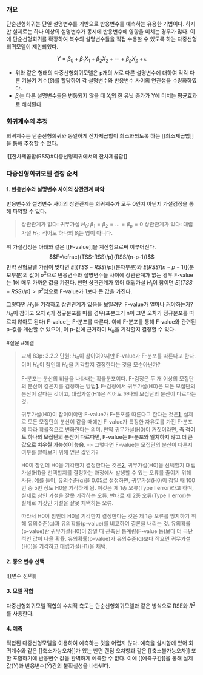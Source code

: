 ### 개요
단순선형회귀는 단일 설명변수를 기반으로 반응변수를 예측하는 유용한 기법이다. 하지만 실제로는 하나 이상의 설명변수가 동시에 반응변수에 영향을 미치는 경우가 많다. 이에 단순선형회귀를 확장하여 복수의 설명변수들을 직접 수용할 수 있도록 하는 다중선형회귀모델이 제안되었다.

$$Y=\beta_0+\beta_1 X_1+\beta_2 X_2+\cdots+\beta_p X_p+\epsilon$$
* 위와 같은 형태의 다중선형회귀모델은 p개의 서로 다른 설명변수에 대하여 각각 다른 기울기 계수($\beta$)를 할당하여 각 설명변수와 반응변수 사이의 연관성을 수량화하였다.
* $\beta_j$는 다른 설명변수들은 변동되지 않을 때 $X_j$의 한 유닛 증가가 Y에 미치는 평균효과로 해석된다. 

### 회귀계수의 추정
회귀계수는 단순선형회귀와 동일하게 잔차제곱합이 최소화되도록 하는 [[최소제곱법]]을 통해 추정할 수 있다.

![[잔차제곱합(RSS)#다중선형회귀에서의 잔차제곱합]]

### 다중선형회귀모델 결정 순서

#### 1. 반응변수와 설명변수 사이의 상관관계 파악
반응변수와 설명변수 사이의 상관관계는 회귀계수가 모두 0인지 아닌지 가설검정을 통해 파악할 수 있다.

>상관관계가 없다: 귀무가설 $H_0:\,\beta_1 = \beta_2 = ... = \beta_p = 0$
>상관관계가 있다: 대립가설 $H_1:\,$ 적어도 하나의 $\beta_j$는 영이 아니다. 

위 가설검정은 아래와 같은 [[F-value]]을 계산함으로써 이루어진다. 
$$F=\cfrac{(TSS-RSS)/p}{RSS/(n-p-1)}$$
만약 선형모델 가정이 맞다면 $E[(TSS-RSS)/p]$(분자부분)와 $E[RSS/(n-p-1)]$(분모부분)의 값이 $\sigma^2$으로  반응변수와 설명변수들 사이에 상관관계가 없는 경우 F-value는 1에 매우 가까운 값을 가진다. 
반면 상관관계가 있어 대립가설 $H_1$이 참이면 $E[(TSS-RSS)/p] > \sigma^2$임으로 F-value가 1보다 큰 값을 가진다.


그렇다면 $H_0$을 기각하고 상관관계가 있음을 보일려면 F-value가 얼마나 커야하는가? 
$H_0$이 참이고 오차 $\epsilon_i$가 정규분포를 따를 경우(표본크기 n이 크면 오차가 정규분포를 따르지 않아도 된다) F-value는 F-분포를 따른다. 이에 F-분포를 통해 F-value와 관련된 p-값을 계산할 수 있으며, 이 p-값에 근거하여 $H_0$을 기각할지 결정할 수 있다.

#질문 #해결
> 교제 83p: 3.2.2 단원: $H_0$이 참이여야지만 F-value가 F-분포를 따른다고 한다. 이미 $H_0$이 참인데 $H_0$을 기각할지 결정한다는 것을 모순아닌가?
> 
> F-분포는 분산의 비율을 나타내는 확률분포이다. F-검정은 두 개 이상의 모집단의 분산이 같은지를 검정하는 방법[1](https://oooyeeun.tistory.com/3). F-검정에서 귀무가설(H0)은 모든 모집단의 분산이 같다는 것이고, 대립가설(H1)은 적어도 하나의 모집단의 분산이 다르다는 것.
> 
> 귀무가설(H0)이 참이여야만 F-value가 F-분포를 따른다고 한다는 것은[1](https://oooyeeun.tistory.com/3), 실제로 모든 모집단의 분산이 같을 때에만 F-value가 특정한 자유도를 가진 F-분포에 따라 확률적으로 변화한다는 의미. 만약 귀무가설(H0)이 거짓이라면, **즉 적어도 하나의 모집단의 분산이 다르다면, F-value는 F-분포와 일치하지 않고 더 큰 값으로 치우칠 가능성이 높음.** -> 그렇다면 F-value는 모집단의 분산이 다른지 여부를 알아보기 위해 얻은 값인가?
> 
> H0이 참인데 H0을 기각한지 결정한다는 것은[2](https://blog.naver.com/PostView.nhn?blogId=choodonggeun&logNo=221188315171), 귀무가설(H0)을 선택할지 대립가설(H1)을 선택할지를 결정하는 과정에서 발생할 수 있는 오류를 줄이기 위해 사용. 예를 들어, 유의수준(α)을 0.05로 설정하면, 귀무가설(H0)이 참일 때 100번 중 5번 정도 H0을 기각하게 됨. 이것은 제 1종 오류(Type I error)라고 하며, 실제로 참인 가설을 잘못 기각하는 오류. 반대로 제 2종 오류(Type II error)는 실제로 거짓인 가설을 잘못 채택하는 오류.
> 
> 따라서 H0이 참인데 H0을 기각한지 결정한다는 것은 제 1종 오류를 방지하기 위해 유의수준(α)과 유의확률(p-value)를 비교하여 결론을 내리는 것. 유의확률(p-value)란 귀무가설(H0)이 참일 때 관측된 통계량(F-value 등)보다 더 극단적인 값이 나올 확률. 유의확률(p-value)가 유의수준(α)보다 작으면 귀무가설(H0)을 기각하고 대립가설(H1)을 채택.

#### 2. 중요 변수 선택
![[변수 선택]]

#### 3. 모델 적합
다중선형회귀모델 적합의 수치적 측도는 단순선형회귀모델과 같은 방식으로 RSE와 $R^2$를 사용한다. 

#### 4. 예측
적합된 다중선형모델을 이용하여 예측하는 것을 어렵지 않다. 예측을 실시함에 있어 회귀계수와 같은 [[축소가능오차]]가 있는 반면 랜덤 오차항과 같은 [[축소불가능오차]] 또한 포함하기에 반응변수 값을 완벽하게 예측할 수 없다. 이에 [[예측구간]]을 통해 실제값($Y$)과 반응변수($\hat{Y}$)간의 불확실성을 나타낸다. 
